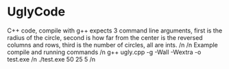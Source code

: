 # UglyCode
C++ code, compile with g++
expects 3 command line arguments, first is the radius of the circle, second is how far from the center is the reversed columns and rows, third is the number of circles, all are ints.
/n /n
Example compile and running commands /n
g++ ugly.cpp -g -Wall -Wextra -o test.exe /n
./test.exe 50 25 5 /n
